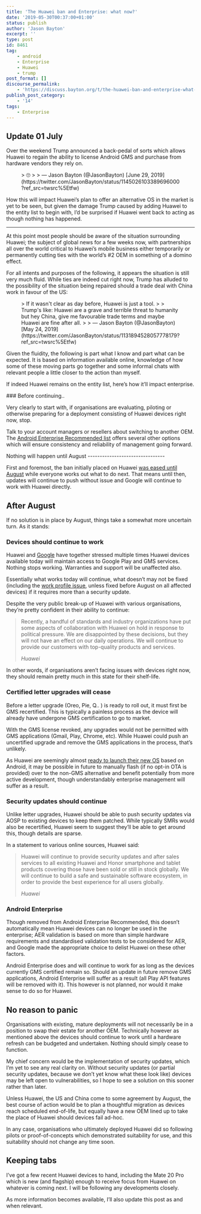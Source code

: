 ```yaml
---
title: 'The Huawei ban and Enterprise: what now?'
date: '2019-05-30T00:37:00+01:00'
status: publish
author: 'Jason Bayton'
excerpt: ''
type: post
id: 8461
tag:
    - android
    - Enterprise
    - Huawei
    - trump
post_format: []
discourse_permalink:
    - 'https://discuss.bayton.org/t/the-huawei-ban-and-enterprise-what-now/301'
publish_post_category:
    - '14'
tags:
    - Enterprise
---
```

Update 01 July
--------------

Over the weekend Trump announced a back-pedal of sorts which allows Huawei to regain the ability to license Android GMS and purchase from hardware vendors they rely on.

<figure class="wp-block-embed-twitter wp-block-embed is-type-rich is-provider-twitter"><div class="wp-block-embed__wrapper">> 🙄<https://t.co/b9a3XiporA>
> 
> — Jason Bayton (@JasonBayton) [June 29, 2019](https://twitter.com/JasonBayton/status/1145026103389696000?ref_src=twsrc%5Etfw)

<script async="" charset="utf-8" src="https://platform.twitter.com/widgets.js"></script></div></figure>How this will impact Huawei’s plan to offer an alternative OS in the market is yet to be seen, but given the damage Trump caused by adding Huawei to the entity list to begin with, I’d be surprised if Huawei went back to acting as though nothing has happened.

- - - - - -

At this point most people should be aware of the situation surrounding Huawei; the subject of global news for a few weeks now, with partnerships all over the world critical to Huawei’s mobile business either temporarily or permanently cutting ties with the world’s #2 OEM in something of a domino effect.

For all intents and purposes of the following, it appears the situation is still very much fluid. While ties are indeed cut right now, Trump has alluded to the possibility of the situation being repaired should a trade deal with China work in favour of the US:

<figure class="wp-block-embed-twitter wp-block-embed is-type-rich is-provider-twitter"><div class="wp-block-embed__wrapper">> If it wasn't clear as day before, Huawei is just a tool.  
>   
> Trump's like: Huawei are a grave and terrible threat to humanity but hey China, give me favourable trade terms and maybe Huawei are fine after all.<https://t.co/Zz4ZQO02MM>
> 
> — Jason Bayton (@JasonBayton) [May 24, 2019](https://twitter.com/JasonBayton/status/1131894528057778179?ref_src=twsrc%5Etfw)

<script async="" charset="utf-8" src="https://platform.twitter.com/widgets.js"></script></div></figure>Given the fluidity, the following is part what I know and part what can be expected. It is based on information available online, knowledge of how some of these moving parts go together and some informal chats with relevant people a little closer to the action than myself.

If indeed Huawei remains on the entity list, here’s how it’ll impact enterprise.

<div class="bs-callout bs-callout-warning">### Before continuing..

Very clearly to start with, if organisations are evaluating, piloting or otherwise preparing for a deployment consisting of Huawei devices right now, stop.

Talk to your account managers or resellers about switching to another OEM. The [Android Enterprise Recommended list](https://androidenterprisepartners.withgoogle.com/devices/?_ga=2.172942883.1888602941.1559130525-1444010256.1552580193#!?AER) offers several other options which will ensure consistency and reliability of management going forward.

</div>Nothing will happen until August
--------------------------------

First and foremost, the ban initially placed on Huawei [was eased until August](https://www.cnbc.com/2019/05/21/google-will-work-with-huawei-for-next-90-days-after-restrictions-eased.html) while everyone works out what to do next. That means until then, updates will continue to push without issue and Google will continue to work with Huawei directly.

After August
------------

If no solution is in place by August, things take a somewhat more uncertain turn. As it stands:

### Devices should continue to work

Huawei and [Google](https://twitter.com/Android/status/1130313848332988421) have together stressed multiple times Huawei devices available today will maintain access to Google Play and GMS services. Nothing stops working. Warranties and support will be unaffected also.

Essentially what works today will continue, what doesn’t may not be fixed (including the [work profile issue](https://www.linkedin.com/feed/update/urn:li:activity:6524396165482504192), unless fixed before August on all affected devices) if it requires more than a security update.

Despite the very public break-up of Huawei with various organisations, they’re pretty confident in their ability to continue:

> Recently, a handful of standards and industry organizations have put some aspects of collaboration with Huawei on hold in response to political pressure. We are disappointed by these decisions, but they will not have an effect on our daily operations. We will continue to provide our customers with top-quality products and services.
> 
> <cite>Huawei</cite>

In other words, if organisations aren’t facing issues with devices right now, they should remain pretty much in this state for their shelf-life.

### Certified letter upgrades will cease

Before a letter upgrade (Oreo, Pie, Q.. ) is ready to roll out, it must first be GMS recertified. This is typically a painless process as the device will already have undergone GMS certification to go to market.

With the GMS license revoked, any upgrades would not be permitted with GMS applications (Gmail, Play, Chrome, etc). While Huawei could push an uncertified upgrade and remove the GMS applications in the process, that’s unlikely.

As Huawei are seemingly almost [ready to launch their new OS](https://www.slashgear.com/hongmeng-os-huaweis-android-replacement-what-we-know-so-far-29578318/) based on Android, it may be possible in future to manually flash (if no opt-in OTA is provided) over to the non-GMS alternative and benefit potentially from more active development, though understandably enterprise management will suffer as a result.

### Security updates should continue

Unlike letter upgrades, Huawei should be able to push security updates via AOSP to existing devices to keep them patched. While typically SMRs would also be recertified, Huawei seem to suggest they’ll be able to get around this, though details are sparse.

In a statement to various online sources, Huawei said:

> Huawei will continue to provide security updates and after sales services to all existing Huawei and Honor smartphone and tablet products covering those have been sold or still in stock globally. We will continue to build a safe and sustainable software ecosystem, in order to provide the best experience for all users globally.
> 
> <cite>Huawei</cite>

### Android Enterprise

Though removed from Android Enterprise Recommended, this doesn’t automatically mean Huawei devices can no longer be used in the enterprise; AER validation is based on more than simple hardware requirements and standardised validation tests to be considered for AER, and Google made the appropriate choice to delist Huawei on these other factors.

Android Enterprise does and will continue to work for as long as the devices currently GMS certified remain so. Should an update in future remove GMS applications, Android Enterprise will suffer as a result (all Play API features will be removed with it). This however is not planned, nor would it make sense to do so for Huawei.

No reason to panic
------------------

Organisations with existing, mature deployments will not necessarily be in a position to swap their estate for another OEM. Technically however as mentioned above the devices should continue to work until a hardware refresh can be budgeted and undertaken. Nothing should simply cease to function.

My chief concern would be the implementation of security updates, which I’m yet to see any real clarity on. Without security updates (or partial security updates, because we don’t yet know what these look like) devices may be left open to vulnerabilities, so I hope to see a solution on this sooner rather than later.

Unless Huawei, the US and China come to some agreement by August, the best course of action would be to plan a thoughtful migration as devices reach scheduled end-of-life, but equally have a new OEM lined up to take the place of Huawei should devices fail ad-hoc.

In any case, organisations who ultimately deployed Huawei did so following pilots or proof-of-concepts which demonstrated suitability for use, and this suitability should not change any time soon.

Keeping tabs
------------

I’ve got a few recent Huawei devices to hand, including the Mate 20 Pro which is new (and flagship) enough to receive focus from Huawei on whatever is coming next. I will be following any developments closely.

As more information becomes available, I’ll also update this post as and when relevant.